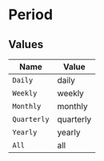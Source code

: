 # Period


## Values

| Name        | Value       |
| ----------- | ----------- |
| `Daily`     | daily       |
| `Weekly`    | weekly      |
| `Monthly`   | monthly     |
| `Quarterly` | quarterly   |
| `Yearly`    | yearly      |
| `All`       | all         |